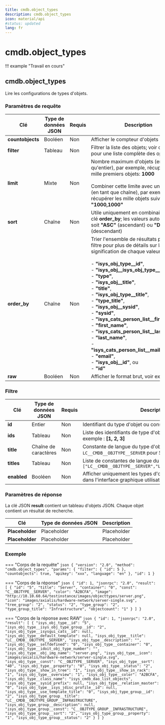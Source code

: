 ```yaml
---
title: cmdb.object_types
description: cmdb.object_types
icon: material/api
#status: updated
lang: fr
---
```


# cmdb.object_types

!!! example "Travail en cours"

## cmdb.object_types

Lire les configurations de types d'objets.

### Paramètres de requête

| Clé              | Type de données JSON | Requis | Description                                                                                                                                                                                                                                                                                                                                                                                                                                                                                                                                                                 |
| ---------------- | --------------------- | ------- | --------------------------------------------------------------------------------------------------------------------------------------------------------------------------------------------------------------------------------------------------------------------------------------------------------------------------------------------------------------------------------------------------------------------------------------------------------------------------------------------------------------------------------------------------------------------------- |
| **countobjects** | Booléen               | Non     | Afficher le compteur d'objets                                                                                                                                                                                                                                                                                                                                                                                                                                                                                                                                                      |
| **filter**       | Tableau               | Non     | Filtrer la liste des objets; voir ci-dessous pour une liste complète des options                                                                                                                                                                                                                                                                                                                                                                                                                                                                                                                |
| **limit**        | Mixte                 | Non     | Nombre maximum d'objets (en tant qu'entier), par exemple, récupérer les mille premiers objets: **1000**<br><br>Combiner cette limite avec un décalage (en tant que chaîne), par exemple, récupérer les mille objets suivants: **"1000,1000"**                                                                                                                                                                                                                                                                                                                                                   |
| **sort**         | Chaîne                | Non     | Utile uniquement en combinaison avec la clé **order_by**; les valeurs autorisées sont soit **"ASC"** (ascendant) ou **"DESC"** (descendant)                                                                                                                                                                                                                                                                                                                                                                                                                                                |
| **order_by**     | Chaîne                | Non     | Trier l'ensemble de résultats par (voir le filtre pour plus de détails sur la signification de chaque valeur):<br><br>- **"isys_obj_type__id"**,<br>- **"isys_obj__isys_obj_type__id"**,<br>- **"type"**,<br>- **"isys_obj__title"**,<br>- **"title"**,<br>- **"isys_obj_type__title"**,<br>- **"type_title"**,<br>- **"isys_obj__sysid"**,<br>- **"sysid"**,<br>- **"isys_cats_person_list__first_name"**,<br>- **"first_name"**,<br>- **"isys_cats_person_list__last_name"**,<br>- **"last_name"**,<br>- **"isys_cats_person_list__mail_address"**,<br>- **"email"**,<br>- **"isys_obj__id"**, ou<br>- **"id"** |
| **raw**          | Booléen               | Non     | Afficher le format brut, voir exemple.                                                                                                                                                                                                                                                                                                                                                                                                                                                                                                                                      |

### Filtre 

| Clé         | Type de données JSON | Requis | Description                                                                                                                                                                                                                                                                                                                                                                                                                                                                                                                                                                                                                                                                                                       |
| ----------- | ------------------- | ------ | ----------------------------------------------------------------------------------------------------------------------------------------------------------------------------------------------------------------------------------------------------------------------------------------------------------------------------------------------------------------------------------------------------------------------------------------------------------------------------------------------------------------------------------------------------------------------------------------------------------------------------------------------------------------------------------------------------------------- |
| **id**      | Entier              | Non    | Identifiant du type d'objet ou constante du type d'objet                                                                                                                                                                                                                                                                                                                                                                                                                                                                                                                                                                                                                                                                                                        |
| **ids**     | Tableau             | Non    | Liste des identifiants de type d'objet (en tant qu'entiers), par exemple : **[1, 2, 3]**                                                                                                                                                                                                                                                                                                                                                                                                                                                                                                                                                                                                                                              |
| **title**   | Chaîne de caractères | Non    | Constante de langue du type d'objet, par exemple : `LC__CMDB__OBJTYPE__SERVER` pour Serveur                                                                                                                                                                                                                                                                                                                                                                                                                                                                                                                                                                                        |
| **titles**  | Tableau             | Non    | Liste de constantes de langue du type d'objet, par exemple : `["LC__CMDB__OBJTYPE__SERVER","LC__CMDB__OBJTYPE__CLIENT"]`                                                                                                                                                                                                                                                                                                                                                                                                                                                                                                                                                                                    |
| **enabled** | Booléen             | Non    | Afficher uniquement les types d'objets activés ou désactivés dans l'interface graphique utilisateur                                                                                                                                                                                                                                                                                                                                                                                                                                                                                                                                                                                                                                                                 |


### Paramètres de réponse 

La clé JSON **result** contient un tableau d'objets JSON. Chaque objet contient un résultat de recherche.

| Clé             | Type de données JSON | Description |
| --------------- | -------------------- | ----------- |
| **Placeholder** | Placeholder           | Placeholder |
| **Placeholder** | Placeholder           | Placeholder |

### Exemple 

=== "Corps de la requête"
    ```json
    {
      "version": "2.0",
      "method": "cmdb.object_types",
      "params": {
        "filter": {
          "id": 5
        },
        "countobjects": true,
        "apikey": "xxx",
        "language": "en"
      },
      "id": 1
    }
    ```

=== "Corps de la réponse"
    ```json
    {
      "id": 1,
      "jsonrpc": "2.0",
      "result": [
        {
          "id": "5",
          "title": "Server",
          "container": "0",
          "const": "C__OBJTYPE__SERVER",
          "color": "A2BCFA",
          "image": "http://10.10.60.64/testinstance/images/objecttypes/server.png",
          "icon": "images/axialis/hardware-network/server-single.svg",
          "tree_group": "2",
          "status": "2",
          "type_group": "2",
          "type_group_title": "Infrastructure",
          "objectcount": "1"
        }
      ]
    }
    ```

=== "Corps de la réponse avec RAW"
    ```json
    {
      "id": 1,
      "jsonrpc": "2.0",
      "result": [
        {
          "isys_obj_type__id": "5",
          "isys_obj_type__isys_obj_type_group__id": "2",
          "isys_obj_type__isysgui_cats__id": null,
          "isys_obj_type__default_template": null,
          "isys_obj_type__title": "LC__CMDB__OBJTYPE__SERVER",
          "isys_obj_type__description": "",
          "isys_obj_type__selfdefined": "0",
          "isys_obj_type__container": "0",
          "isys_obj_type__idoit_obj_type_number": "",
          "isys_obj_type__obj_img_name": "server.png",
          "isys_obj_type__icon": "images/axialis/hardware-network/server-single.svg",
          "isys_obj_type__const": "C__OBJTYPE__SERVER",
          "isys_obj_type__sort": "40",
          "isys_obj_type__property": "0",
          "isys_obj_type__status": "2",
          "isys_obj_type__show_in_tree": "1",
          "isys_obj_type__show_in_rack": "1",
          "isys_obj_type__overview": "1",
          "isys_obj_type__color": "A2BCFA",
          "isys_obj_type__class_name": "isys_cmdb_dao_list_objects",
          "isys_obj_type__sysid_prefix": null,
          "isys_obj_type__relation_master": "0",
          "isys_obj_type__isys_jdisc_profile__id": null,
          "isys_obj_type__use_template_title": "0",
          "isys_obj_type_group__id": "2",
          "isys_obj_type_group__title": "LC__CMDB__OBJTYPE_GROUP__INFRASTRUCTURE",
          "isys_obj_type_group__description": null,
          "isys_obj_type_group__const": "C__OBJTYPE_GROUP__INFRASTRUCTURE",
          "isys_obj_type_group__sort": "2",
          "isys_obj_type_group__property": "1",
          "isys_obj_type_group__status": "2"
        }
      ]
    }
    ```
